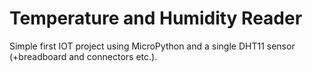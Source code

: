 # Temperature and Humidity Reader
Simple first IOT project using MicroPython and a single DHT11 sensor (+breadboard and connectors etc.).
